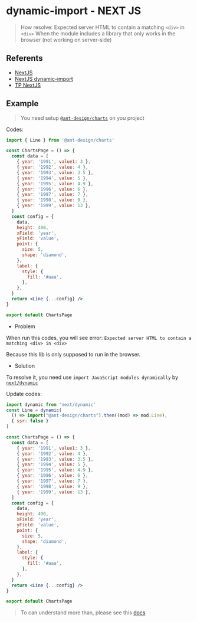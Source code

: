 # dynamic-import - NEXT JS

> How resolve: Expected server HTML to contain a matching `<div>` in `<div>`
> When the module includes a library that only works in the browser (not working on server-side)

## Referents

- [NextJS](https://nextjs.org)
- [NextJS dynamic-import](https://nextjs.org/docs/advanced-features/dynamic-import)
- [TP NextJS](https://tampm.com/blog/next-js/)

## Example

> You need setup [`@ant-design/charts`](https://charts.ant.design/) on you project

Codes:

```jsx
import { Line } from '@ant-design/charts'

const ChartsPage = () => {
  const data = [
    { year: '1991', value1: 3 },
    { year: '1992', value: 4 },
    { year: '1993', value: 3.5 },
    { year: '1994', value: 5 },
    { year: '1995', value: 4.9 },
    { year: '1996', value: 6 },
    { year: '1997', value: 7 },
    { year: '1998', value: 9 },
    { year: '1999', value: 13 },
  ]
  const config = {
    data,
    height: 400,
    xField: 'year',
    yField: 'value',
    point: {
      size: 5,
      shape: 'diamond',
    },
    label: {
      style: {
        fill: '#aaa',
      },
    },
  }
  return <Line {...config} />
}

export default ChartsPage
```

- Problem

When run this codes, you will see error: `Expected server HTML to contain a matching <div> in <div>`

Because this lib is only supposed to run in the browser.

- Solution

To resolve it, you need use `import JavaScript modules dynamically` by [`next/dynamic`](https://nextjs.org/docs/advanced-features/dynamic-import)

Update codes:

```jsx
import dynamic from 'next/dynamic'
const Line = dynamic(
  () => import("@ant-design/charts").then((mod) => mod.Line),
  { ssr: false }
)

const ChartsPage = () => {
  const data = [
    { year: '1991', value1: 3 },
    { year: '1992', value: 4 },
    { year: '1993', value: 3.5 },
    { year: '1994', value: 5 },
    { year: '1995', value: 4.9 },
    { year: '1996', value: 6 },
    { year: '1997', value: 7 },
    { year: '1998', value: 9 },
    { year: '1999', value: 13 },
  ]
  const config = {
    data,
    height: 400,
    xField: 'year',
    yField: 'value',
    point: {
      size: 5,
      shape: 'diamond',
    },
    label: {
      style: {
        fill: '#aaa',
      },
    },
  }
  return <Line {...config} />
}

export default ChartsPage
```

> To can understand more than, please see this [docs](https://nextjs.org/docs/advanced-features/dynamic-import)